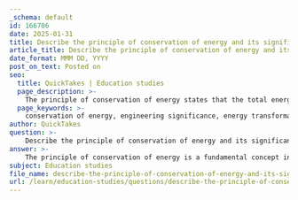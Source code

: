 ```yaml
---
_schema: default
id: 166706
date: 2025-01-31
title: Describe the principle of conservation of energy and its significance in engineering systems.
article_title: Describe the principle of conservation of energy and its significance in engineering systems.
date_format: MMM DD, YYYY
post_on_text: Posted on
seo:
  title: QuickTakes | Education studies
  page_description: >-
    The principle of conservation of energy states that the total energy in a closed system remains constant, highlighting its importance in engineering for design efficiency, sustainability, problem solving, and education.
  page_keywords: >-
    conservation of energy, engineering significance, energy transformation, design efficiency, sustainability, problem solving, interdisciplinary applications, educational foundation
author: QuickTakes
question: >-
    Describe the principle of conservation of energy and its significance in engineering systems.
answer: >-
    The principle of conservation of energy is a fundamental concept in physics and engineering that states that the total energy in a closed system remains constant over time. This means that energy cannot be created or destroyed; it can only be transformed from one form to another. The mathematical expression of this principle can be represented as:\n\n$$\nE_{total} = E_{kinetic} + E_{potential}\n$$\n\nIn practical terms, this principle implies that when energy is converted from one form to another—such as from potential energy to kinetic energy—the total amount of energy remains unchanged. For example, when a ball is thrown into the air, its kinetic energy decreases as it rises, while its potential energy increases until it reaches its highest point, where the kinetic energy is at its minimum and potential energy is at its maximum.\n\n### Significance in Engineering Systems\n\n1. **Design Efficiency**: The conservation of energy principle is crucial in the design of engineering systems. Engineers use this principle to create systems that minimize energy waste, leading to more efficient machines and processes. For instance, in mechanical engineering, understanding energy transformations helps in designing engines and turbines that maximize output while minimizing fuel consumption.\n\n2. **Sustainability**: In the context of environmental engineering, the principle of conservation of energy is vital for developing sustainable technologies. By focusing on energy efficiency and renewable energy sources, engineers can create systems that reduce reliance on fossil fuels and lower greenhouse gas emissions.\n\n3. **Problem Solving**: The conservation of energy provides a framework for analyzing and solving engineering problems. By identifying the energy transformations within a system, engineers can predict system behavior, optimize performance, and ensure safety. For example, in structural engineering, understanding how potential energy is converted to kinetic energy can help in assessing the stability of structures under dynamic loads.\n\n4. **Interdisciplinary Applications**: The principle is applicable across various engineering disciplines, including mechanical, electrical, and civil engineering. In electrical engineering, for instance, the conservation of energy is essential for analyzing circuits and understanding how electrical energy is converted to other forms, such as heat or light.\n\n5. **Educational Foundation**: The conservation of energy principle serves as a foundational concept in engineering education, helping students understand the relationships between different forms of energy and the importance of energy management in engineering practices.\n\nIn summary, the principle of conservation of energy is not only a fundamental law of nature but also a critical guideline in engineering that influences design, efficiency, sustainability, and problem-solving across various fields.
subject: Education studies
file_name: describe-the-principle-of-conservation-of-energy-and-its-significance-in-engineering-systems.md
url: /learn/education-studies/questions/describe-the-principle-of-conservation-of-energy-and-its-significance-in-engineering-systems
---
```


&nbsp;